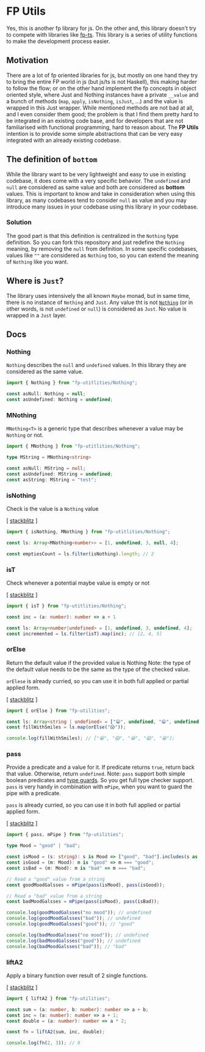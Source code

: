 # FP Utils
Yes, this is another fp library for js. On the other and, this library doesn't try to compete with libraries like [fp-ts](https://github.com/gcanti/fp-ts/).
This library is a series of utility functions to make the development process easier.

## Motivation
There are a lot of fp oriented libraries for js, but mostly on one hand they try to bring the entire FP world in js (but js/ts is not Haskell), this making harder to follow the flow; or on the other hand implement the fp concepts in object oriented style, where Just and Nothing instances have a private `__value` and a bunch of methods (`map`, `apply`, `isNothing`, `isJust`, ...) and the value is wrapped in this Just wrapper. While mentioned methods are not bad at all, and I even consider them good; the problem is that I find them pretty hard to be integrated in an existing code base, and for developers that are not familiarised with functional programming, hard to reason about.
The **FP Utils** intention is to provide some simple abstractions that can be very easy integrated with an already existing codebase.

## The definition of `bottom`
While the library want to be very lightweight and easy to use in existing codebase, it does come with a very specific behavior. The `undefined` and `null` are considered as same value and both are considered as **bottom** values. This is important to know and take in consideration when using this library, as many codebases tend to consider `null` as value and you may introduce many issues in your codebase using this library in your codebase.

### Solution
The good part is that this definition is centralized in the `Nothing` type definition. So you can fork this repository and just redefine the `Nothing` meaning, by removing the `null` from definition.
In some specific codebases, values like `""` are considered as `Nothing` too, so you can extend the meaning of `Nothing` like you want.

## Where is `Just`?
The library uses intensively the all known `Maybe` monad, but in same time, there is no instance of `Nothing` and `Just`. Any value tht is not [`Nothing`](https://github.com/GheorgheP/fp-utils/blob/master/src/Nothing.ts) (or in other words, is not `undefined` or `null`) is considered as `Just`. No value is wrapped in a `Just` layer.

## Docs

### Nothing

`Nothing` describes the `null` and `undefined` values. In this library they are considered as the same value.

```ts
import { Nothing } from "fp-utitlities/Nothing";

const asNull: Nothing = null;
const asUndefined: Nothing = undefined;
```

### MNothing
`MNothing<T>` is a generic type that describes whenever a value may be `Nothing` or not.

```ts
import { MNothing } from "fp-utitlities/Nothing";

type MString = MNothing<string>

const asNull: MString = null;
const asUndefined: MString = undefined;
const asString: MString = "test";
```

### isNothing
Check is the value is a `Nothing` value

[ [stackblitz](https://stackblitz.com/edit/fp-utilities-isnothing?devtoolsheight=100&file=index.ts) ]
```ts
import { isNothing, MNothing } from "fp-utitlities/Nothing";

const ls: Array<MNothing<number>> = [1, undefined, 3, null, 4];

const emptiesCount = ls.filter(isNothing).length; // 2
```

### isT
Check whenever a potential maybe value is empty or not

[ [stackblitz](https://stackblitz.com/edit/fp-utilities-ist?devtoolsheight=100&file=index.ts) ]
```ts
import { isT } from "fp-utitlities/Nothing";

const inc = (a: number): number => a + 1

const ls: Array<number|undefined> = [1, undefined, 3, undefined, 4];
const incremented = ls.filter(isT).map(inc); // [2, 4, 5]
```

### orElse
Return the default value if the provided value is Nothing
Note: the type of the default value needs to be the same as the type of the checked value.

`orElese` is already curried, so you can use it in both full applied or partial applied form.

[ [stackblitz](https://stackblitz.com/edit/fp-utilities-orelse?devtoolsheight=100&file=index.ts) ]
```ts
import { orElse } from "fp-utilities";

const ls: Array<string | undefined> = ["😁", undefined, "😁", undefined, "😁"];
const fillWithSmiles = ls.map(orElse("😱"));

console.log(fillWithSmiles); // ["😁", "😱", "😁", "😱", "😁"];
```

### pass
Provide a predicate and a value for it.
If predicate returns `true`, return back that value.
Otherwise, return `undefined`.
Note: `pass` support both simple boolean predicates and [type guards](https://basarat.gitbook.io/typescript/type-system/typeguard).
So you get full type checker support.
`pass` is very handy in combination with `mPipe`, when you want to guard the pipe with a predicate.

`pass` is already curried, so you can use it in both full applied or partial applied form.

[ [stackblitz](https://stackblitz.com/edit/fp-utilities-pass?file=index.ts) ]
```ts
import { pass, mPipe } from "fp-utilities";

type Mood = "good" | "bad";

const isMood = (s: string): s is Mood => ["good", "bad"].includes(s as Mood);
const isGood = (m: Mood): m is "good" => m === "good";
const isBad = (m: Mood): m is "bad" => m === "bad";

// Read a "good" value from a string
const goodMoodGalsses = mPipe(pass(isMood), pass(isGood));

// Read a "bad" value from a string
const badMoodGalsses = mPipe(pass(isMood), pass(isBad));

console.log(goodMoodGalsses("no mood")); // undefined
console.log(goodMoodGalsses("bad")); // undefined
console.log(goodMoodGalsses("good")); // "good"

console.log(badMoodGalsses("no mood")); // undefined
console.log(badMoodGalsses("good")); // undefined
console.log(badMoodGalsses("bad")); // "bad"
```

### liftA2
Apply a binary function over result of 2 single functions.

[ [stackblitz](https://stackblitz.com/edit/fp-utilities-lifta2?devtoolsheight=100&file=index.ts) ]
```ts
import { liftA2 } from "fp-utilities";

const sum = (a: number, b: number): number => a + b;
const inc = (a: number): number => a + 1;
const double = (a: number): number => a * 2;

const fn = liftA2(sum, inc, double);

console.log(fn(2, 3)); // 9
```
